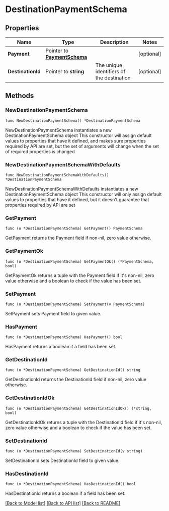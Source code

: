 # DestinationPaymentSchema

## Properties

Name | Type | Description | Notes
------------ | ------------- | ------------- | -------------
**Payment** | Pointer to [**PaymentSchema**](PaymentSchema.md) |  | [optional] 
**DestinationId** | Pointer to **string** | The unique identifiers of the destination | [optional] 

## Methods

### NewDestinationPaymentSchema

`func NewDestinationPaymentSchema() *DestinationPaymentSchema`

NewDestinationPaymentSchema instantiates a new DestinationPaymentSchema object
This constructor will assign default values to properties that have it defined,
and makes sure properties required by API are set, but the set of arguments
will change when the set of required properties is changed

### NewDestinationPaymentSchemaWithDefaults

`func NewDestinationPaymentSchemaWithDefaults() *DestinationPaymentSchema`

NewDestinationPaymentSchemaWithDefaults instantiates a new DestinationPaymentSchema object
This constructor will only assign default values to properties that have it defined,
but it doesn't guarantee that properties required by API are set

### GetPayment

`func (o *DestinationPaymentSchema) GetPayment() PaymentSchema`

GetPayment returns the Payment field if non-nil, zero value otherwise.

### GetPaymentOk

`func (o *DestinationPaymentSchema) GetPaymentOk() (*PaymentSchema, bool)`

GetPaymentOk returns a tuple with the Payment field if it's non-nil, zero value otherwise
and a boolean to check if the value has been set.

### SetPayment

`func (o *DestinationPaymentSchema) SetPayment(v PaymentSchema)`

SetPayment sets Payment field to given value.

### HasPayment

`func (o *DestinationPaymentSchema) HasPayment() bool`

HasPayment returns a boolean if a field has been set.

### GetDestinationId

`func (o *DestinationPaymentSchema) GetDestinationId() string`

GetDestinationId returns the DestinationId field if non-nil, zero value otherwise.

### GetDestinationIdOk

`func (o *DestinationPaymentSchema) GetDestinationIdOk() (*string, bool)`

GetDestinationIdOk returns a tuple with the DestinationId field if it's non-nil, zero value otherwise
and a boolean to check if the value has been set.

### SetDestinationId

`func (o *DestinationPaymentSchema) SetDestinationId(v string)`

SetDestinationId sets DestinationId field to given value.

### HasDestinationId

`func (o *DestinationPaymentSchema) HasDestinationId() bool`

HasDestinationId returns a boolean if a field has been set.


[[Back to Model list]](../README.md#documentation-for-models) [[Back to API list]](../README.md#documentation-for-api-endpoints) [[Back to README]](../README.md)


